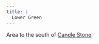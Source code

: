 ```yaml
---
title: |
  Lower Green
---
```


Area to the south of [Candle Stone](Locations/Cloud%20Sea/Shards/Gramerai/Candle%20Stone/Candle%20Stone.md).
